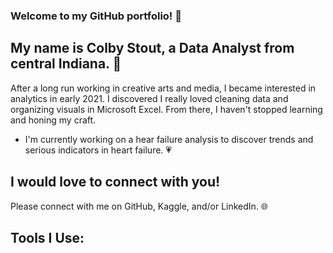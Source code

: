 ### Welcome to my GitHub portfolio! :wave:

## My name is Colby Stout, a Data Analyst from central Indiana. :corn:

After a long run working in creative arts and media, I became interested in analytics in early 2021. I discovered I really loved cleaning data and organizing visuals in Microsoft Excel. From there, I haven't stopped learning and honing my craft.

- I'm currently working on a hear failure analysis to discover trends and serious indicators in heart failure. :heartpulse:

## I would love to connect with you!

Please connect with me on GitHub, Kaggle, and/or LinkedIn. :globe_with_meridians:

## Tools I Use:

